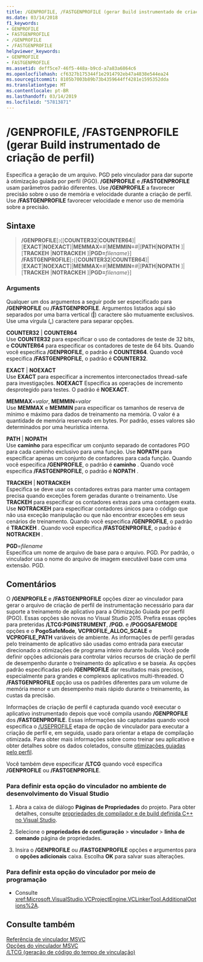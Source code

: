 ```yaml
---
title: /GENPROFILE, /FASTGENPROFILE (gerar Build instrumentado de criação de perfil)
ms.date: 03/14/2018
f1_keywords:
- GENPROFILE
- FASTGENPROFILE
- /GENPROFILE
- /FASTGENPROFILE
helpviewer_keywords:
- GENPROFILE
- FASTGENPROFILE
ms.assetid: deff5ce7-46f5-448a-b9cd-a7a83a6864c6
ms.openlocfilehash: cf6327b175344f1e2914792eb47a4838e544ea24
ms.sourcegitcommit: 8105b7003b89b73b4359644ff4281e1595352dda
ms.translationtype: MT
ms.contentlocale: pt-BR
ms.lasthandoff: 03/14/2019
ms.locfileid: "57813871"
---
```

# <a name="genprofile-fastgenprofile-generate-profiling-instrumented-build"></a>/GENPROFILE, /FASTGENPROFILE (gerar Build instrumentado de criação de perfil)

Especifica a geração de um arquivo. PGD pelo vinculador para dar suporte à otimização guiada por perfil (PGO). **/GENPROFILE** e **/FASTGENPROFILE** usam parâmetros padrão diferentes. Use **/GENPROFILE** a favorecer precisão sobre o uso de memória e velocidade durante a criação de perfil. Use **/FASTGENPROFILE** favorecer velocidade e menor uso de memória sobre a precisão.

## <a name="syntax"></a>Sintaxe

> **/GENPROFILE**[**:**{[**COUNTER32**|**COUNTER64**]|[**EXACT**|**NOEXACT**]|**MEMMAX=**_#_|**MEMMIN=**_#_|[**PATH**|**NOPATH** ]|[**TRACKEH** |**NOTRACKEH** ]|**PGD=**_filename_}]<br/>
> **/FASTGENPROFILE**[**:**{[**COUNTER32**|**COUNTER64**]|[**EXACT**|**NOEXACT**]|**MEMMAX=**_#_|**MEMMIN=**_#_|[**PATH**|**NOPATH** ]|[**TRACKEH** |**NOTRACKEH** ]|**PGD=**_filename_}]

### <a name="arguments"></a>Arguments

Qualquer um dos argumentos a seguir pode ser especificado para **/GENPROFILE** ou **/FASTGENPROFILE**. Argumentos listados aqui são separados por uma barra vertical (**|**) caractere são mutuamente exclusivos. Use uma vírgula (**,**) caractere para separar opções.

**COUNTER32** &#124; **COUNTER64**<br/>
Use **COUNTER32** para especificar o uso de contadores de teste de 32 bits, e **COUNTER64** para especificar os contadores de teste de 64 bits. Quando você especifica **/GENPROFILE**, o padrão é **COUNTER64**. Quando você especifica **/FASTGENPROFILE**, o padrão é **COUNTER32**.

**EXACT** &#124; **NOEXACT**<br/>
Use **EXACT** para especificar a incrementos interconectados thread-safe para investigações. **NOEXACT** Especifica as operações de incremento desprotegido para testes. O padrão é **NOEXACT**.

**MEMMAX**=*valor*, **MEMMIN**=*valor*<br/>
Use **MEMMAX** e **MEMMIN** para especificar os tamanhos de reserva de mínimo e máximo para dados de treinamento na memória. O valor é a quantidade de memória reservado em bytes. Por padrão, esses valores são determinados por uma heurística interna.

**PATH**  &#124; **NOPATH** <br/>
Use **caminho** para especificar um conjunto separado de contadores PGO para cada caminho exclusivo para uma função. Use **NOPATH** para especificar apenas um conjunto de contadores para cada função. Quando você especifica **/GENPROFILE**, o padrão é **caminho** . Quando você especifica **/FASTGENPROFILE**, o padrão é **NOPATH** .

**TRACKEH**  &#124; **NOTRACKEH** <br/>
Especifica se deve usar os contadores extras para manter uma contagem precisa quando exceções forem geradas durante o treinamento. Use **TRACKEH** para especificar os contadores extras para uma contagem exata. Use **NOTRACKEH** para especificar contadores únicos para o código que não usa exceção manipulação ou que não encontrar exceções em seus cenários de treinamento.  Quando você especifica **/GENPROFILE**, o padrão é **TRACKEH** . Quando você especifica **/FASTGENPROFILE**, o padrão é **NOTRACKEH** .

**PGD**=*filename*<br/>
Especifica um nome de arquivo de base para o arquivo. PGD. Por padrão, o vinculador usa o nome do arquivo de imagem executável base com uma extensão. PGD.

## <a name="remarks"></a>Comentários

O **/GENPROFILE** e **/FASTGENPROFILE** opções dizer ao vinculador para gerar o arquivo de criação de perfil de instrumentação necessário para dar suporte a treinamento de aplicativo para a Otimização Guiada por perfil (PGO). Essas opções são novas no Visual Studio 2015. Prefira essas opções para preteridas **/LTCG:PGINSTRUMENT**, **/PGD.** e **/POGOSAFEMODE** opções e o **PogoSafeMode**,  **VCPROFILE_ALLOC_SCALE** e **VCPROFILE_PATH** variáveis de ambiente. As informações de perfil geradas pelo treinamento de aplicativo são usadas como entrada para executar direcionado a otimizações de programa inteiro durante builds. Você pode definir opções adicionais para controlar vários recursos de criação de perfil de desempenho durante o treinamento do aplicativo e se baseia. As opções padrão especificadas pelo **/GENPROFILE** dar resultados mais precisos, especialmente para grandes e complexos aplicativos multi-threaded. O **/FASTGENPROFILE** opção usa os padrões diferentes para um volume de memória menor e um desempenho mais rápido durante o treinamento, às custas da precisão.

Informações de criação de perfil é capturada quando você executar o aplicativo instrumentado depois que você compila usando **/GENPROFILE** dos **/FASTGENPROFILE**. Essas informações são capturadas quando você especifica o [/USEPROFILE](useprofile.md) etapa de opção de vinculador para executar a criação de perfil e, em seguida, usado para orientar a etapa de compilação otimizada. Para obter mais informações sobre como treinar seu aplicativo e obter detalhes sobre os dados coletados, consulte [otimizações guiadas pelo perfil](../profile-guided-optimizations.md).

Você também deve especificar **/LTCG** quando você especifica **/GENPROFILE** ou **/FASTGENPROFILE**.

### <a name="to-set-this-linker-option-in-the-visual-studio-development-environment"></a>Para definir esta opção do vinculador no ambiente de desenvolvimento do Visual Studio

1. Abra a caixa de diálogo **Páginas de Propriedades** do projeto. Para obter detalhes, consulte [propriedades de compilador e de build definida C++ no Visual Studio](../working-with-project-properties.md).

1. Selecione o **propriedades de configuração** > **vinculador** > **linha de comando** página de propriedades.

1. Insira o **/GENPROFILE** ou **/FASTGENPROFILE** opções e argumentos para o **opções adicionais** caixa. Escolha **OK** para salvar suas alterações.

### <a name="to-set-this-linker-option-programmatically"></a>Para definir esta opção do vinculador por meio de programação

- Consulte <xref:Microsoft.VisualStudio.VCProjectEngine.VCLinkerTool.AdditionalOptions%2A>.

## <a name="see-also"></a>Consulte também

[Referência de vinculador MSVC](linking.md)<br/>
[Opções do vinculador MSVC](linker-options.md)<br/>
[/LTCG (geração de código do tempo de vinculação)](ltcg-link-time-code-generation.md)<br/>
